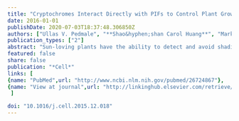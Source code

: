 ```yaml
---
title: "Cryptochromes Interact Directly with PIFs to Control Plant Growth in Limiting Blue Light"
date: 2016-01-01
publishDate: 2020-07-03T18:37:48.306850Z
authors: ["Ullas V. Pedmale", "**Shao&hyphen;shan Carol Huang**", "Mark Zander", "Benjamin J. Cole", "Jonathan Hetzel", "Karin Ljung", "Pedro A.B. Reis", "Priya Sridevi", "Kazumasa Nito", "Joseph R. Nery", "Joseph R. Ecker", "Joanne Chory"]
publication_types: ["2"]
abstract: "Sun-loving plants have the ability to detect and avoid shading through sensing of both blue and red light wavelengths. Higher plant cryptochromes (CRYs) control how plants modulate growth in response to changes in blue light. For growth under a canopy, where blue light is diminished, CRY1 and CRY2 perceive this change and respond by directly contacting two bHLH transcription factors, PIF4 and PIF5. These factors are also known to be controlled by phytochromes, the red/far-red photoreceptors; however, transcriptome analyses indicate that the gene regulatory programs induced by the different light wavelengths are distinct. Our results indicate that CRYs signal by modulating PIF activity genome wide and that these factors integrate binding of different plant photoreceptors to facilitate growth changes under different light conditions."
featured: false
share: false
publication: "*Cell*"
links: [ 
{name: "PubMed",url: "http://www.ncbi.nlm.nih.gov/pubmed/26724867"},
{name: "View at journal",url: "http://linkinghub.elsevier.com/retrieve/pii/S0092867415016426"}
 ] 

doi: "10.1016/j.cell.2015.12.018"
---
```


